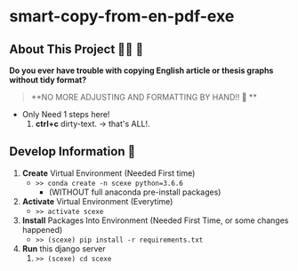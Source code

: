 # smart-copy-from-en-pdf-exe

## About This Project 🚀👑 🎈

**Do you ever have trouble with copying English article or thesis graphs without tidy format?** 
> **NO MORE ADJUSTING AND FORMATTING BY HAND!! 📢 **

- Only Need 1 steps here!
  1. **ctrl+c** dirty-text. -> that's ALL!.

## Develop Information 🚩

1. **Create** Virtual Environment (Needed First time)
    - `>> conda create -n scexe python=3.6.6`
      - (WITHOUT full anaconda pre-install packages)
2. **Activate** Virtual Environment (Everytime)
    - `>> activate scexe`
3. **Install** Packages Into Environment (Needed First Time, or some changes happened)
    - `>> (scexe) pip install -r requirements.txt`
4. **Run** this django server
    1. `>> (scexe) cd scexe`
